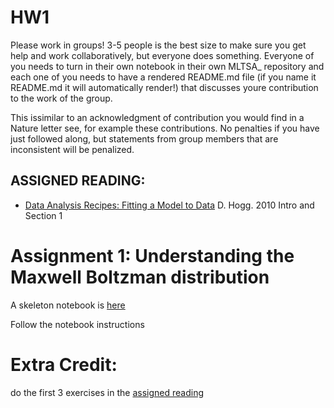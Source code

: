 
# HW1

Please work in groups! 3-5 people is the best size to make sure you get help and work collaboratively, but everyone does something. Everyone of you needs to turn in their own notebook in their own  MLTSA_<Initial><Lastname> repository and each one of you needs to have a rendered README.md file (if you name it README.md it will automatically render!) that discusses youre contribution to the work of the group.
  
This issimilar to an acknowledgment of contribution you would find in a Nature letter see, for example these contributions. No penalties if you have just followed along, but statements from group members that are inconsistent will be penalized.
  
## ASSIGNED READING:

- [Data Analysis Recipes: Fitting a Model to Data](https://arxiv.org/pdf/1008.4686.pdf) D. Hogg. 2010 
Intro and Section 1


# Assignment 1: Understanding the Maxwell Boltzman distribution

A skeleton notebook is [here](FittingLineToGRBAfterglows_instructions.ipynb)

Follow the notebook instructions

# Extra Credit: 
do the first 3 exercises in the [assigned reading](https://arxiv.org/pdf/1008.4686.pdf)



